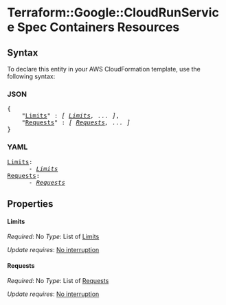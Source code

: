 # Terraform::Google::CloudRunService Spec Containers Resources

## Syntax

To declare this entity in your AWS CloudFormation template, use the following syntax:

### JSON

<pre>
{
    "<a href="#limits" title="Limits">Limits</a>" : <i>[ <a href="spec-containers-resources-limits.md">Limits</a>, ... ]</i>,
    "<a href="#requests" title="Requests">Requests</a>" : <i>[ <a href="spec-containers-resources-requests.md">Requests</a>, ... ]</i>
}
</pre>

### YAML

<pre>
<a href="#limits" title="Limits">Limits</a>: <i>
      - <a href="spec-containers-resources-limits.md">Limits</a></i>
<a href="#requests" title="Requests">Requests</a>: <i>
      - <a href="spec-containers-resources-requests.md">Requests</a></i>
</pre>

## Properties

#### Limits

_Required_: No
_Type_: List of <a href="spec-containers-resources-limits.md">Limits</a>

_Update requires_: [No interruption](https://docs.aws.amazon.com/AWSCloudFormation/latest/UserGuide/using-cfn-updating-stacks-update-behaviors.html#update-no-interrupt)

#### Requests

_Required_: No
_Type_: List of <a href="spec-containers-resources-requests.md">Requests</a>

_Update requires_: [No interruption](https://docs.aws.amazon.com/AWSCloudFormation/latest/UserGuide/using-cfn-updating-stacks-update-behaviors.html#update-no-interrupt)

